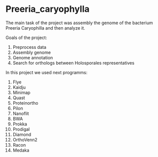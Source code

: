 # Preeria_caryophylla

The main task of the project was assembly the genome of the bacterium Preeria Caryophilla and then analyze it.

Goals of the project:

1. Preprocess data
2. Assembly genome
3. Genome annotation 
4. Search for orthologs between Holosporales representatives

In this project we used next programms:
1. Flye
2. Kaidju
3. Minimap
4. Quast
5. Proteinortho
6. Pilon
7. Nanoflit
8. BWA
9. Prokka
10. Prodigal
11. Diamond
12. OrthoVenn2
13. Racon
14. Medaka
